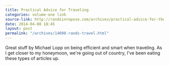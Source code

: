 ```yaml
---
title: Practical Advice for Traveling
categories: volume-one link
source-link: http://randsinrepose.com/archives/practical-advice-for-the-obsessive-compulsive-traveler/
date: 2014-04-08 18:45
layout: post
permalink: "/archives/14098-rands-travel.html"
---
```



Great stuff by Michael Lopp on being efficient and smart when traveling. As I get closer to my honeymoon, we're going out of country, I've been eating these types of articles up. 
